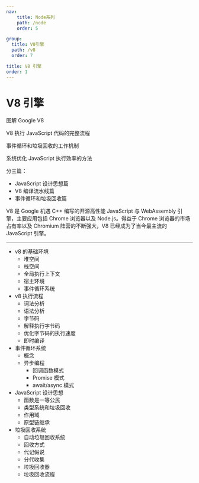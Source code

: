 ```yaml
---
nav:
    title: Node系列
    path: /node
    order: 5

group:
  title: V8引擎
  path: /v8
  order: 7

title: V8 引擎
order: 1
---
```


# V8 引擎

图解 Google V8

V8 执行 JavaScript 代码的完整流程

事件循环和垃圾回收的工作机制

系统优化 JavaScript 执行效率的方法

分三篇：

- JavaScript 设计思想篇
- V8 编译流水线篇
- 事件循环和垃圾回收篇

V8 是 Google 机遇 C++ 编写的开源高性能 JavaScript 与 WebAssembly 引擎，主要应用包括 Chrome 浏览器以及 Node.js。得益于 Chrome 浏览器的市场占有率以及 Chromium 阵营的不断强大，V8 已经成为了当今最主流的 JavaScript 引擎。

---

- v8 的基础环境
    - 堆空间
    - 栈空间
    - 全局执行上下文
    - 宿主环境
    - 事件循环系统
- v8 执行流程
    - 词法分析
    - 语法分析
    - 字节码
    - 解释执行字节码
    - 优化字节码的执行速度
    - 即时编译
- 事件循环系统
    - 概念
    - 异步编程
        - 回调函数模式
        - Promise 模式
        - await/async 模式
- JavaScript 设计思想
    - 函数是一等公民
    - 类型系统和垃圾回收
    - 作用域
    - 原型链继承
- 垃圾回收系统
    - 自动垃圾回收系统
    - 回收方式
    - 代记假说
    - 分代收集
    - 垃圾回收器
    - 垃圾回收流程
